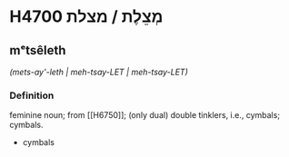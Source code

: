 # H4700 מְצֵלֶת / מצלת

## mᵉtsêleth

_(mets-ay'-leth | meh-tsay-LET | meh-tsay-LET)_

### Definition

feminine noun; from [[H6750]]; (only dual) double tinklers, i.e., cymbals; cymbals.

- cymbals
